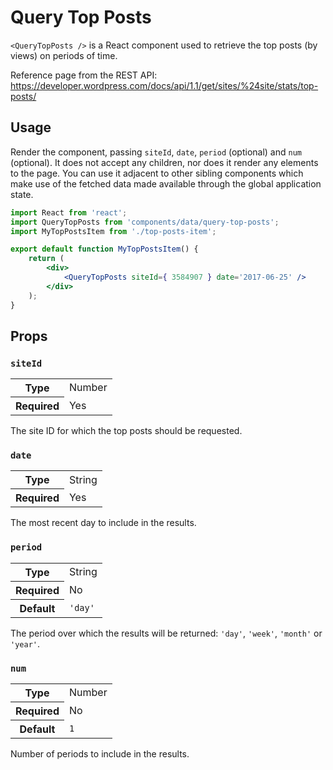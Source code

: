 Query Top Posts
================

`<QueryTopPosts />` is a React component used to retrieve the top posts (by views) on periods of time.

Reference page from the REST API: https://developer.wordpress.com/docs/api/1.1/get/sites/%24site/stats/top-posts/

## Usage

Render the component, passing `siteId`, `date`, `period` (optional) and `num` (optional). It does not accept any children, nor does it render any elements to the page. You can use it adjacent to other sibling components which make use of the fetched data made available through the global application state.

```jsx
import React from 'react';
import QueryTopPosts from 'components/data/query-top-posts';
import MyTopPostsItem from './top-posts-item';

export default function MyTopPostsItem() {
	return (
		<div>
			<QueryTopPosts siteId={ 3584907 } date='2017-06-25' />
		</div>
	);
}
```


## Props

### `siteId`

<table>
	<tr><th>Type</th><td>Number</td></tr>
	<tr><th>Required</th><td>Yes</td></tr>
</table>

The site ID for which the top posts should be requested.

### `date`

<table>
	<tr><th>Type</th><td>String</td></tr>
	<tr><th>Required</th><td>Yes</td></tr>
</table>

The most recent day to include in the results.

### `period`

<table>
	<tr><th>Type</th><td>String</td></tr>
	<tr><th>Required</th><td>No</td></tr>
	<tr><th>Default</th><td><code>'day'</code></td></tr>
</table>

The period over which the results will be returned: `'day'`, `'week'`, `'month'` or `'year'`.

### `num`

<table>
	<tr><th>Type</th><td>Number</td></tr>
	<tr><th>Required</th><td>No</td></tr>
	<tr><th>Default</th><td><code>1</code></td></tr>
</table>

Number of periods to include in the results.
